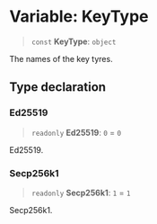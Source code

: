 # Variable: KeyType

> `const` **KeyType**: `object`

The names of the key tyres.

## Type declaration

### Ed25519

> `readonly` **Ed25519**: `0` = `0`

Ed25519.

### Secp256k1

> `readonly` **Secp256k1**: `1` = `1`

Secp256k1.
